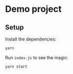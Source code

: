 # Demo project

## Setup

Install the dependencies:

```sh
yarn
```

Run `index.js` to see the magic:

```sh
yarn start
```
